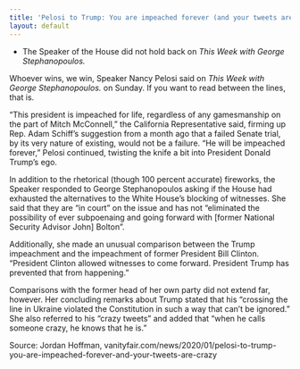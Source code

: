 ```yaml
---
title: 'Pelosi to Trump: You are impeached forever (and your tweets are crazy)'
layout: default
---
```


- The Speaker of the House did not hold back on *This Week with George Stephanopoulos.*

Whoever wins, we win, Speaker Nancy Pelosi said on *This Week with George Stephanopoulos.* on Sunday. If you want to read between the lines, that is.

“This president is impeached for life, regardless of any gamesmanship on the part of Mitch McConnell,” the California Representative said, firming up Rep. Adam Schiff’s suggestion from a month ago that a failed Senate trial, by its very nature of existing, would not be a failure. “He will be impeached forever,” Pelosi continued, twisting the knife a bit into President Donald Trump’s ego.

In addition to the rhetorical (though 100 percent accurate) fireworks, the Speaker responded to George Stephanopoulos asking if the House had exhausted the alternatives to the White House’s blocking of witnesses. She said that they are “in court” on the issue and has not “eliminated the possibility of ever subpoenaing and going forward with [former National Security Advisor John] Bolton”.

Additionally, she made an unusual comparison between the Trump impeachment and the impeachment of former President Bill Clinton. “President Clinton allowed witnesses to come forward. President Trump has prevented that from happening.”

Comparisons with the former head of her own party did not extend far, however. Her concluding remarks about Trump stated that his “crossing the line in Ukraine violated the Constitution in such a way that can’t be ignored.” She also referred to his “crazy tweets” and added that “when he calls someone crazy, he knows that he is.”

Source: Jordan Hoffman, vanityfair.com/news/2020/01/pelosi-to-trump-you-are-impeached-forever-and-your-tweets-are-crazy